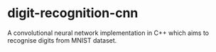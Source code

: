 # digit-recognition-cnn
A convolutional neural network implementation in C++ which aims to recognise digits from MNIST dataset.
